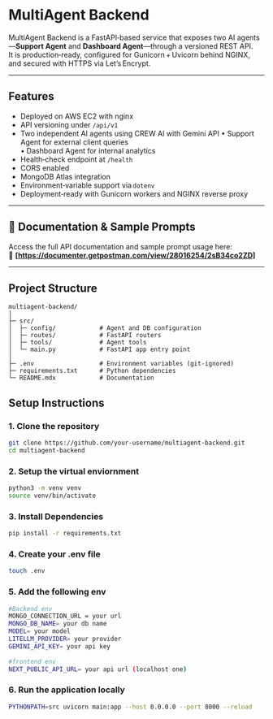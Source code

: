 
# MultiAgent Backend

MultiAgent Backend is a FastAPI‑based service that exposes two AI agents—**Support Agent** and **Dashboard Agent**—through a versioned REST API.  
It is production‑ready, configured for Gunicorn + Uvicorn behind NGINX, and secured with HTTPS via Let’s Encrypt.

---

## Features
- Deployed on AWS EC2 with nginx 
- API versioning under `/api/v1`
- Two independent AI agents using CREW AI with Gemini API 
  • Support Agent for external client queries  
  • Dashboard Agent for internal analytics  
- Health‑check endpoint at `/health`
- CORS enabled
- MongoDB Atlas integration
- Environment‑variable support via `dotenv`
- Deployment‑ready with Gunicorn workers and NGINX reverse proxy

---

## 📄 Documentation & Sample Prompts

Access the full API documentation and sample prompt usage here:  
🔗 **[https://documenter.getpostman.com/view/28016254/2sB34co2ZD]**  

---

## Project Structure

```text
multiagent-backend/
│
├─ src/
│  ├─ config/            # Agent and DB configuration
│  ├─ routes/            # FastAPI routers
│  ├─ tools/             # Agent tools
│  └─ main.py            # FastAPI app entry point
│
├─ .env                  # Environment variables (git‑ignored)
├─ requirements.txt      # Python dependencies
└─ README.mdx            # Documentation
```
## Setup Instructions

### 1. Clone the repository
```bash
git clone https://github.com/your-username/multiagent-backend.git
cd multiagent-backend
```
### 2. Setup the virtual enviornment 
```bash
python3 -m venv venv
source venv/bin/activate
```
### 3. Install Dependencies
```bash
pip install -r requirements.txt
```
### 4. Create your .env file
```bash
touch .env
```
### 5. Add the following env 
```bash
#Backend env 
MONGO_CONNECTION_URL = your url
MONGO_DB_NAME= your db name
MODEL= your model 
LITELLM_PROVIDER= your provider
GEMINI_API_KEY= your api key
 
#frontend env
NEXT_PUBLIC_API_URL= your api url (localhost one)

```
### 6. Run the application locally 
```bash
PYTHONPATH=src uvicorn main:app --host 0.0.0.0 --port 8000 --reload
```



